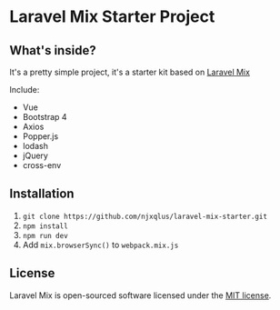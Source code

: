 # Laravel Mix Starter Project

## What's inside?

It's a pretty simple project, it's a starter kit based on [Laravel Mix](https://github.com/JeffreyWay/laravel-mix)

Include: 

- Vue
- Bootstrap 4
- Axios
- Popper.js
- lodash
- jQuery
- cross-env

## Installation

1. `git clone https://github.com/njxqlus/laravel-mix-starter.git`
2. `npm install`
3. `npm run dev`
4. Add `mix.browserSync()` to `webpack.mix.js`

## License

Laravel Mix is open-sourced software licensed under the [MIT license](http://opensource.org/licenses/MIT).
